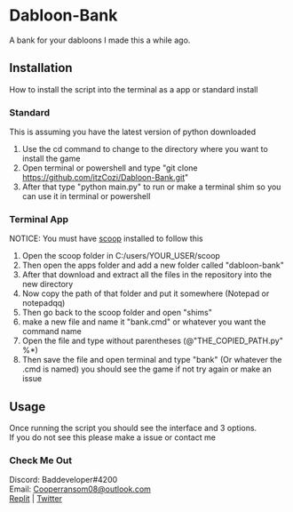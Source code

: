 # Dabloon-Bank

A bank for your dabloons I made this a while ago.

## Installation
How to install the script into the terminal as a app or standard install
### Standard
This is assuming you have the latest version of python downloaded

1. Use the cd command to change to the directory where you want to install the game
2. Open terminal or powershell and type "git clone https://github.com/itzCozi/Dabloon-Bank.git"
3. After that type "python main.py" to run or make a terminal shim so you can use it in terminal or powershell

### Terminal App
NOTICE: You must have [scoop](https://scoop.sh/) installed to follow this

1. Open the scoop folder in C:/users/YOUR_USER/scoop
2. Then open the apps folder and add a new folder called "dabloon-bank"
3. After that download and extract all the files in the repository into the new directory
4. Now copy the path of that folder and put it somewhere (Notepad or notepadqq)
5. Then go back to the scoop folder and open "shims"
6. make a new file and name it "bank.cmd" or whatever you want the command name
7. Open the file and type without parentheses (@"THE_COPIED_PATH.py"  %*)
8. Then save the file and open terminal and type "bank" (Or whatever the .cmd is named) you should see the game
if not try again or make an issue                                                                             

## Usage
Once running the script you should see the interface and 3 options.                                                                                        
If you do not see this please make a issue or contact me

### Check Me Out
Discord: Baddeveloper#4200                                                                                                                           
Email: Cooperransom08@outlook.com                                                                                                                         
[Replit](https://replit.com/@cozi08) | [Twitter](https://twitter.com/ransom_cooper)
